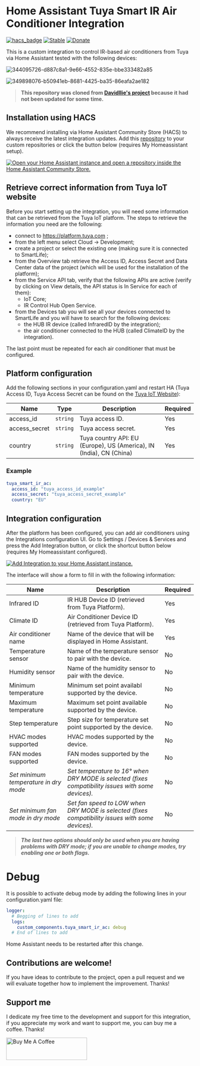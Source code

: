 # Home Assistant Tuya Smart IR Air Conditioner Integration
[![hacs_badge](https://img.shields.io/badge/HACS-Custom-orange.svg)](https://github.com/hacs/integration)
[![Stable](https://img.shields.io/github/v/release/EnzoD86/tuya-smart-ir-ac)](https://github.com/EnzoD86/tuya-smart-ir-ac/releases/latest)
[![Donate](https://img.shields.io/badge/donate-BuyMeCoffee-yellow.svg)](https://www.buymeacoffee.com/enzod86)

This is a custom integration to control IR-based air conditioners from Tuya via Home Assistant tested with the following devices:

![344095726-d887c8a1-9e66-4552-835e-bbe333482a85](https://github.com/user-attachments/assets/0c1ed6ea-a2b7-43ca-a979-94ff6e3499dc)

![349898076-b50941eb-8681-4425-ba35-86eafa2ae182](https://github.com/user-attachments/assets/c811bdf9-c9cf-4df3-a1b8-fd4cc7152db9)

>  **This repository was cloned from [DavidIlie's project](https://github.com/DavidIlie/tuya-smart-ir-ac) because it had not been updated for some time.**

## Installation using HACS
We recommend installing via Home Assistant Community Store (HACS) to always receive the latest integration updates.
Add this [repository](https://github.com/EnzoD86/tuya-smart-ir-ac) to your custom repositories or click the button below (requires My Homeassistant setup).

[![Open your Home Assistant instance and open a repository inside the Home Assistant Community Store.](https://my.home-assistant.io/badges/hacs_repository.svg)](https://my.home-assistant.io/redirect/hacs_repository/?owner=EnzoD86&repository=tuya-smart-ir-ac&category=integration)

## Retrieve correct information from Tuya IoT website
Before you start setting up the integration, you will need some information that can be retrieved from the Tuya IoT platform.
The steps to retrieve the information you need are the following:
- connect to https://platform.tuya.com ;
- from the left menu select Cloud -> Development;
- create a project or select the existing one (making sure it is connected to SmartLife);
- from the Overview tab retrieve the Access ID, Access Secret and Data Center data of the project (which will be used for the installation of the platform);
- from the Service API tab, verify that the following APIs are active (verify by clicking on View details, the API status is In Service for each of them):
  - IoT Core;
  - IR Control Hub Open Service.
- from the Devices tab you will see all your devices connected to SmartLife and you will have to search for the following devices:
  - the HUB IR device (called InfraredID by the integration);
  - the air conditioner connected to the HUB (called ClimateID by the integration).

The last point must be repeated for each air conditioner that must be configured.

## Platform configuration
Add the following sections in your configuration.yaml and restart HA (Tuya Access ID, Tuya Access Secret can be found on the [Tuya IoT Website](https://platform.tuya.com/)):

| Name                 | Type     | Description                                                         | Required |
| -------------------- | -------- | ------------------------------------------------------------------- | -------- |
| access_id            | `string` | Tuya access ID.                                                     | Yes      |
| access_secret        | `string` | Tuya access secret.                                                 | Yes      |
| country              | `string` | Tuya country API: EU (Europe), US (America), IN (India), CN (China) | Yes      |

### Example
```yaml
tuya_smart_ir_ac:
  access_id: "tuya_access_id_example"
  access_secret: "tuya_access_secret_example"
  country: "EU"
```

## Integration configuration
After the platform has been configured, you can add air conditioners using the Integrations configuration UI.
Go to Settings / Devices & Services and press the Add Integration button, or click the shortcut button below (requires My Homeassistant configured).

[![Add Integration to your Home Assistant
instance.](https://my.home-assistant.io/badges/config_flow_start.svg)](https://my.home-assistant.io/redirect/config_flow_start/?domain=tuya_smart_ir_ac)

The interface will show a form to fill in with the following information:

| Name                                  | Description                                                                                        | Required |
| ------------------------------------- | -------------------------------------------------------------------------------------------------- | -------- |
| Infrared ID                           | IR HUB Device ID (retrieved from Tuya Platform).                                                   | Yes      |
| Climate ID                            | Air Conditioner Device ID (retrieved from Tuya Platform).                                          | Yes      |
| Air conditioner name                  | Name of the device that will be displayed in Home Assistant.                                       | Yes      |
| Temperature sensor                    | Name of the temperature sensor to pair with the device.                                            | No       |
| Humidity sensor                       | Name of the humidity sensor to pair with the device.                                               | No       |
| Minimum temperature                   | Minimum set point availabl supported by the device.                                                | No       |
| Maximum temperature                   | Maximum set point available supported by the device.                                               | No       |
| Step temperature                      | Step size for temperature set point supported by the device.                                       | No       |
| HVAC modes supported                  | HVAC modes supported by the device.                                                                | No       |
| FAN modes supported                   | FAN modes supported by the device.                                                                 | No       |
| *Set minimum temperature in dry mode* | *Set temperature to 16° when DRY MODE is selected (fixes compatibility issues with some devices).* | No       |
| *Set minimum fan mode in dry mode*    | *Set fan speed to LOW when DRY MODE is selected (fixes compatibility issues with some devices).*   | No       |

> ***The last two options should only be used when you are having problems with DRY mode; if you are unable to change modes, try enabling one or both flags.***

# Debug
It is possible to activate debug mode by adding the following lines in your configuration.yaml file:

```yaml
logger:
  # Begging of lines to add
  logs:
    custom_components.tuya_smart_ir_ac: debug
  # End of lines to add
```
Home Assistant needs to be restarted after this change.


## Contributions are welcome!
If you have ideas to contribute to the project, open a pull request and we will evaluate together how to implement the improvement. Thanks!

## Support me
I dedicate my free time to the development and support for this integration, if you appreciate my work and want to support me, you can buy me a coffee. Thanks!

<a href="https://www.buymeacoffee.com/enzod86" target="_blank"><img src="https://cdn.buymeacoffee.com/buttons/v2/default-blue.png" alt="Buy Me A Coffee" style="height: 60px !important;width: 217px !important;" ></a>
